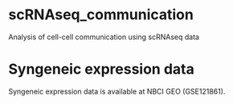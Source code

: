 # scRNAseq_communication
Analysis of cell-cell communication using scRNAseq data

# Syngeneic expression data
Syngeneic expression data is available at NBCI GEO (GSE121861).